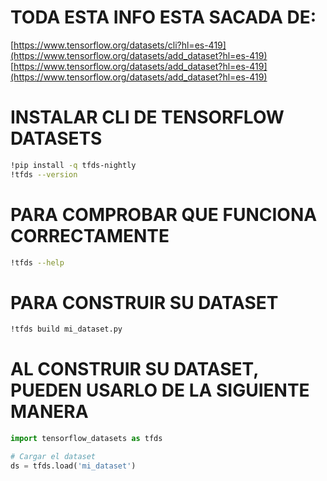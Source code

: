 # TODA ESTA INFO ESTA SACADA DE:

[https://www.tensorflow.org/datasets/cli?hl=es-419](https://www.tensorflow.org/datasets/add_dataset?hl=es-419)
[https://www.tensorflow.org/datasets/add_dataset?hl=es-419](https://www.tensorflow.org/datasets/add_dataset?hl=es-419)

# INSTALAR CLI DE TENSORFLOW DATASETS

```bash
!pip install -q tfds-nightly
!tfds --version
```

# PARA COMPROBAR QUE FUNCIONA CORRECTAMENTE

```bash
!tfds --help
```

# PARA CONSTRUIR SU DATASET

```bash
!tfds build mi_dataset.py
```

# AL CONSTRUIR SU DATASET, PUEDEN USARLO DE LA SIGUIENTE MANERA

```python
import tensorflow_datasets as tfds

# Cargar el dataset
ds = tfds.load('mi_dataset')
```